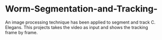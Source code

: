 # Worm-Segmentation-and-Tracking-
An image processing technique has been applied to segment and track C. Elegans. This projects takes the video as input and shows the tracking frame by frame.
